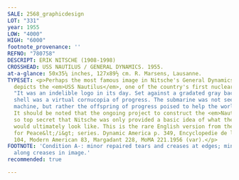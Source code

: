 ```yaml
---
SALE: 2568_graphicdesign
LOT: "331"
year: 1955
LOW: "4000"
HIGH: "6000"
footnote_provenance: ''
REFNO: "780758"
DESCRIPT: ERIK NITSCHE (1908-1998)
CROSSHEAD: USS NAUTILUS / GENERAL DYNAMICS. 1955.
at-a-glance: 50x35¼ inches, 127x89½ cm. R. Marsens, Lausanne.
TYPESET: <p>Perhaps the most famous image in Nitsche's General Dynamics series, this
  depicts the <em>USS Nautilus</em>, one of the country's first nuclear powered submarines.
  "It was an indelible logo in its day. Set against a gradated gray background, the
  shell was a virtual cornucopia of progress. The submarine was not seen as a killing
  machine, but rather the offspring of progress poised to help the world" (https://www.typotheque.com/articles/erik_nitsche_the_reluctant_modernist).
  It should be noted that the ongoing project to construct the <em>Nautilus</em> was
  so top secret that Nitsche was only provided a basic idea of what the submarine
  would ultimately look like. This is the rare English version from the initial &lt;i&gt;Atoms
  for Peace&lt;/i&gt; series. Dynamic America p. 349, Encyclopedie de l'Affiche p.
  104, Modern American 83, Margadant 228, MoMA 221.1956 (var).</p>
FOOTNOTE: 'Condition A-: minor repaired tears and creases at edges; minor restoration
  along creases in image.'
recommended: true

---
```

